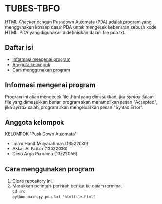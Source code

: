 # TUBES-TBFO

HTML *Checker* dengan Pushdown Automata (PDA) adalah program yang menggunakan konsep dasar PDA untuk mengecek kebenaran sebuah kode HTML. PDA yang digunakan didefinisikan dalam file pda.txt.

## Daftar isi
- [Informasi mengenai program](#informasi-mengenai-program)
- [Anggota kelompok](#anggota-kelompok)
- [Cara menggunakan program](#cara-menggunakan-program)

## Informasi mengenai program

Program ini akan mengecek file .html yang dimasukkan, jika *syntax* dalam file yang dimasukkan benar, program akan menampilkan pesan "Accepted", jika *syntax* salah, program akan mengeluarkan pesan "Syntax Error".

## Anggota kelompok

KELOMPOK 'Push Down Automata'
- Imam Hanif Mulyarahman (13522030)
- Akbar Al Fattah (13522036)
- Diero Arga Purnama (13522056)

## Cara menggunakan program

1. Clone repository ini.
2. Masukkan perintah-perintah berikut ke dalam terminal.  
```cd src```  
```python main.py pda.txt 'htmlfile.html'```  